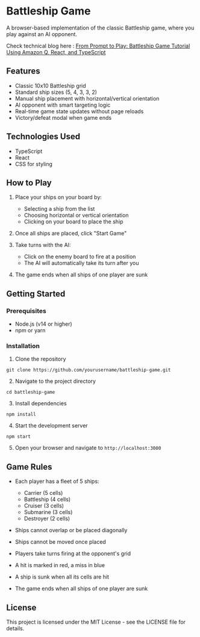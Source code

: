# Battleship Game

A browser-based implementation of the classic Battleship game, where you play against an AI opponent.

Check technical blog here : [From Prompt to Play: Battleship Game Tutorial Using Amazon Q, React, and TypeScript](https://dev.to/aws-builders/from-prompt-to-play-battleship-game-tutorial-using-amazon-q-react-and-typescript-2jch)

## Features

- Classic 10x10 Battleship grid
- Standard ship sizes (5, 4, 3, 3, 2)
- Manual ship placement with horizontal/vertical orientation
- AI opponent with smart targeting logic
- Real-time game state updates without page reloads
- Victory/defeat modal when game ends

## Technologies Used

- TypeScript
- React
- CSS for styling

## How to Play

1. Place your ships on your board by:
   - Selecting a ship from the list
   - Choosing horizontal or vertical orientation
   - Clicking on your board to place the ship

2. Once all ships are placed, click "Start Game"

3. Take turns with the AI:
   - Click on the enemy board to fire at a position
   - The AI will automatically take its turn after you

4. The game ends when all ships of one player are sunk

## Getting Started

### Prerequisites

- Node.js (v14 or higher)
- npm or yarn

### Installation

1. Clone the repository
```
git clone https://github.com/yourusername/battleship-game.git
```

2. Navigate to the project directory
```
cd battleship-game
```

3. Install dependencies
```
npm install
```

4. Start the development server
```
npm start
```

5. Open your browser and navigate to `http://localhost:3000`

## Game Rules

- Each player has a fleet of 5 ships:
  - Carrier (5 cells)
  - Battleship (4 cells)
  - Cruiser (3 cells)
  - Submarine (3 cells)
  - Destroyer (2 cells)

- Ships cannot overlap or be placed diagonally
- Ships cannot be moved once placed
- Players take turns firing at the opponent's grid
- A hit is marked in red, a miss in blue
- A ship is sunk when all its cells are hit
- The game ends when all ships of one player are sunk

## License

This project is licensed under the MIT License - see the LICENSE file for details.
